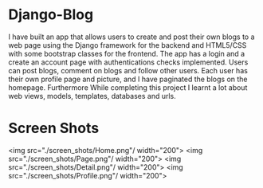 # Django-Blog
I have built an app that allows users to create and post their own blogs to a web page using the Django framework 
for the backend and HTML5/CSS with some bootstrap classes for the frontend. The app has a login and a create an 
account page with authentications checks implemented. Users can post blogs, comment on blogs and follow other users.
Each user has their own profile page and picture, and I have paginated the blogs on the homepage. Furthermore While 
completing this project I learnt a lot about web views, models, templates, databases and urls.

# Screen Shots
<img src="./screen_shots/Home.png"/ width="200">
<img src="./screen_shots/Page.png"/ width="200">
<img src="./screen_shots/Detail.png"/ width="200">
<img src="./screen_shots/Profile.png"/ width="200">
